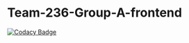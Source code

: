 # Team-236-Group-A-frontend

[![Codacy Badge](https://api.codacy.com/project/badge/Grade/8176ba7758894de7a7344b37642bf738)](https://app.codacy.com/gh/BuildForSDGCohort2/Team-236-Group-A-frontend?utm_source=github.com&utm_medium=referral&utm_content=BuildForSDGCohort2/Team-236-Group-A-frontend&utm_campaign=Badge_Grade_Settings)